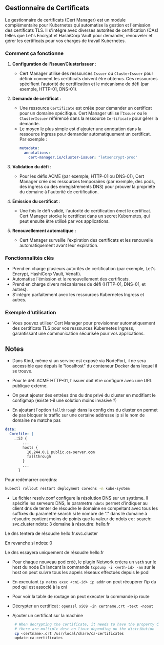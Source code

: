 ## Gestionnaire de Certificats

Le gestionnaire de certificats (Cert Manager) est un module complémentaire pour Kubernetes qui automatise la gestion et l'émission des certificats TLS. Il s'intègre avec diverses autorités de certification (CAs) telles que Let's Encrypt et HashiCorp Vault pour demander, renouveler et gérer les certificats pour vos charges de travail Kubernetes.

### Comment ça fonctionne

1. **Configuration de l'Issuer/ClusterIssuer** :
   - Cert Manager utilise des ressources `Issuer` ou `ClusterIssuer` pour définir comment les certificats doivent être obtenus. Ces ressources spécifient l'autorité de certification et le mécanisme de défi (par exemple, HTTP-01, DNS-01).

2. **Demande de certificat** :
   - Une ressource `Certificate` est créée pour demander un certificat pour un domaine spécifique. Cert Manager utilise l'`Issuer` ou le `ClusterIssuer` référencé dans la ressource `Certificate` pour gérer la demande.
   - Le moyen le plus simple est d'ajouter une annotation dans la ressource Ingress pour demander automatiquement un certificat. Par exemple :
     ```yaml
     metadata:
       annotations:
         cert-manager.io/cluster-issuer: "letsencrypt-prod"
     ```

3. **Validation du défi** :
   - Pour les défis ACME (par exemple, HTTP-01 ou DNS-01), Cert Manager crée des ressources temporaires (par exemple, des pods, des ingress ou des enregistrements DNS) pour prouver la propriété du domaine à l'autorité de certification.

4. **Émission du certificat** :
   - Une fois le défi validé, l'autorité de certification émet le certificat. Cert Manager stocke le certificat dans un secret Kubernetes, qui peut ensuite être utilisé par vos applications.

5. **Renouvellement automatique** :
   - Cert Manager surveille l'expiration des certificats et les renouvelle automatiquement avant leur expiration.

### Fonctionnalités clés
- Prend en charge plusieurs autorités de certification (par exemple, Let's Encrypt, HashiCorp Vault, Venafi).
- Automatise l'émission et le renouvellement des certificats.
- Prend en charge divers mécanismes de défi (HTTP-01, DNS-01, et autres).
- S'intègre parfaitement avec les ressources Kubernetes Ingress et autres.

### Exemple d'utilisation
- Vous pouvez utiliser Cert Manager pour provisionner automatiquement des certificats TLS pour vos ressources Kubernetes Ingress, garantissant une communication sécurisée pour vos applications.

## Notes

- Dans Kind, même si un service est exposé via NodePort, il ne sera accessible que depuis le "localhost" du conteneur Docker dans lequel il se trouve.
- Pour le défi ACME HTTP-01, l'issuer doit être configuré avec une URL publique externe.

- On peut ajouter des entrées dns du dns privé du cluster en modifiant le configmap (existe t-il une solution moins invasive ?)

- En ajoutant l'option `fallthrough` dans la config dns du cluster on permet de pas bloquer le traffic sur une certaine addresse ip si le nom de domaine ne matche pas

```yaml
data:
  Corefile: |
    .:53 {
        ...
        hosts {
          10.244.0.1 public.ca-server.com
          fallthrough
        }
        ...
      }
```

Pour redémarrer coredns: 
```sh
kubectl rollout restart deployment coredns -n kube-system
```

- Le fichier resolv.conf configure la résolution DNS sur un système. Il spécifie les serveurs DNS, le parametre `ndots` permet d'indiquer au client dns de tenter de résoudre le domaine en compeltant avec tous les suffixes du parametre search si le nombre de "." dans le domaine à résoudre contient moins de points que la valeur de ndots
ex : 
search: svc.cluster
ndots: 3 
domaine à résoudre: hello.fr

Le dns tentera de résoudre hello.fr.svc.cluster

En revanche si ndots: 0

Le dns essayera uniquement de résoudre hello.fr

- Pour chaque nouveau pod créé, le plugin Network créera un `veth` sur le host du node
En lancant la commande `tcpdump -i <veth-id> -nn` sur le host on peut suivre tous les appels réseaux effectués depuis le pod

- En executant `ip netns exec <cni-id> ip addr` on peut récupérer l'ip du pod qui est associé à la cni

- Pour voir la table de routage on peut executer la commande ip route

- Décrypter un certificat : `openssl x509 -in certname.crt -text -noout`

- Ajouter un certificat sur la machine 
  ```sh
   # When decrypting the certificate, it needs to have the property CA:TRUE
   # there are multiple dest on linux depending on the distribution
   cp <certname>.crt /usr/local/share/ca-certificates
   update-ca-certificates
  ```


